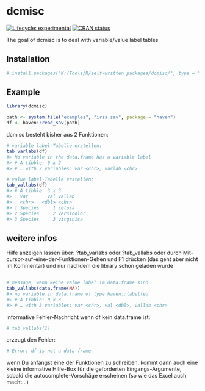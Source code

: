 
<!-- README.md is generated from README.Rmd. Please edit that file -->

# dcmisc

<!-- badges: start -->

[![Lifecycle:
experimental](https://img.shields.io/badge/lifecycle-experimental-orange.svg)](https://www.tidyverse.org/lifecycle/#experimental)
[![CRAN
status](https://www.r-pkg.org/badges/version/dcmisc)](https://cran.r-project.org/package=dcmisc)
<!-- badges: end -->

The goal of dcmisc is to deal with variable/value label
tables

## Installation

``` r
# install.packages("K:/Tools/R/self-written packages/dcmisc/", type = "source", repos = NULL)
```

## Example

``` r
library(dcmisc)

path <- system.file("examples", "iris.sav", package = "haven")
df <- haven::read_sav(path)
```

dcmisc besteht bisher aus 2 Funktionen:

``` r
# variable label-Tabelle erstellen:
tab_varlabs(df)
#> No variable in the data.frame has a variable label
#> # A tibble: 0 x 2
#> # … with 2 variables: var <chr>, varlab <chr>

# value label-Tabelle erstellen:
tab_vallabs(df)
#> # A tibble: 3 x 3
#>   var       val vallab    
#>   <chr>   <dbl> <chr>     
#> 1 Species     1 setosa    
#> 2 Species     2 versicolor
#> 3 Species     3 virginica
```

## weitere infos

Hilfe anzeigen lassen über: ?tab\_varlabs oder ?tab\_vallabs oder durch
Mit-cursor-auf-eine-der-Funktionen-Gehen und F1 drücken (das geht aber
nicht im Kommentar) und nur nachdem die library schon geladen wurde

``` r
  
# message, wenn keine value label im data.frame sind
tab_vallabs(data.frame(NA))
#> no variable in data.frame of type haven::labelled
#> # A tibble: 0 x 3
#> # … with 3 variables: var <chr>, val <dbl>, vallab <chr>
```

informative Fehler-Nachricht wenn df kein data.frame ist:

``` r
# tab_vallabs(1)
```

erzeugt den Fehler:

``` r
# Error: df is not a data frame
```

wenn Du anfängst eine der Funktionen zu schreiben, kommt dann auch eine
kleine informative Hilfe-Box für die geforderten Eingangs-Argumente,
sobald die autocomplete-Vorschäge erscheinen (so wie das Excel auch
macht…)
